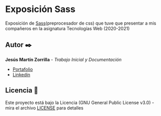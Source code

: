 # Exposición Sass
Exposición de [Sass](https://sass-lang.com/)(preprocesador de css) que tuve que presentar a mis compañeros en la asignatura Tecnologías Web (2020-2021)

## Autor ✒️
**Jesús Martín Zorrilla** - *Trabajo Inicial y Documentación*

- [Portafolio](https://jesusmarzor.com)
- [Linkedin](https://www.linkedin.com/in/jesusmarzor/)

## Licencia 📄
Este proyecto está bajo la Licencia (GNU General Public License v3.0) - mira el archivo [LICENSE](LICENSE) para detalles
